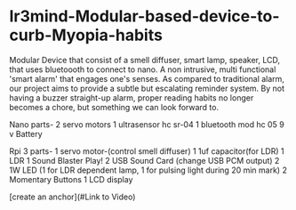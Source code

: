 # Ir3mind-Modular-based-device-to-curb-Myopia-habits
Modular Device that consist of a smell diffuser, smart lamp, speaker, LCD, that uses bluetoooth to connect to nano. A non intrusive, multi functional 'smart alarm' that engages one's senses. As compared to traditional alarm, our project aims to provide a subtle but escalating reminder system. By not having a buzzer straight-up alarm, proper reading habits no longer becomes a chore, but something we can look forward to.

Nano parts-
2 servo motors
1 ultrasensor hc sr-04
1 bluetooth mod hc 05
9 v Battery

Rpi 3 parts-
1 servo motor-(control smell diffuser)
1 1uf capacitor(for LDR)
1 LDR
1 Sound Blaster Play! 2 USB Sound Card (change USB PCM output)
2  1W LED (1 for LDR dependent lamp, 1 for pulsing light during 20 min mark)
2 Momentary Buttons
1 LCD display


[create an anchor](#Link to Video)
